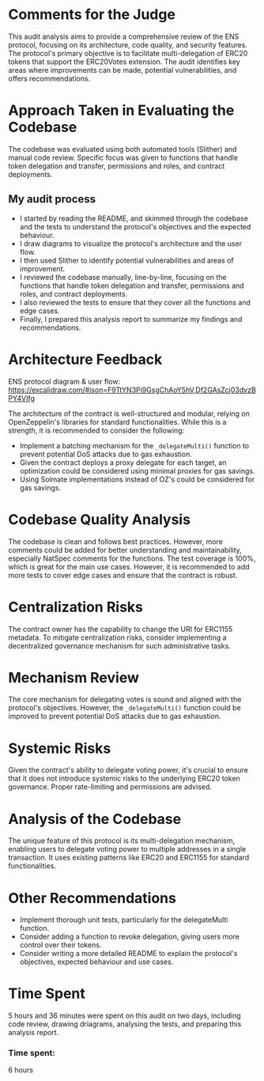 # Comments for the Judge
This audit analysis aims to provide a comprehensive review of the ENS protocol, focusing on its architecture, code quality, and security features. The protocol's primary objective is to facilitate multi-delegation of ERC20 tokens that support the ERC20Votes extension. The audit identifies key areas where improvements can be made, potential vulnerabilities, and offers recommendations.

# Approach Taken in Evaluating the Codebase
The codebase was evaluated using both automated tools (Slither) and manual code review. Specific focus was given to functions that handle token delegation and transfer, permissions and roles, and contract deployments.

## My audit process
- I started by reading the README, and skimmed through the codebase and the tests to understand the protocol's objectives and the expected behaviour.
- I draw diagrams to visualize the protocol's architecture and the user flow.
- I then used Slither to identify potential vulnerabilities and areas of improvement.
- I reviewed the codebase manually, line-by-line, focusing on the functions that handle token delegation and transfer, permissions and roles, and contract deployments.
- I also reviewed the tests to ensure that they cover all the functions and edge cases.
- Finally, I prepared this analysis report to summarize my findings and recommendations.

# Architecture Feedback

ENS protocol diagram & user flow: https://excalidraw.com/#json=F9TtYN3Pi9GsgChAoY5hV,Df2GAsZcj03dyzBPY4VIfg

The architecture of the contract is well-structured and modular, relying on OpenZeppelin's libraries for standard functionalities. While this is a strength, it is recommended to consider the following:

- Implement a batching mechanism for the `_delegateMulti()` function to prevent potential DoS attacks due to gas exhaustion.
- Given the contract deploys a proxy delegate for each target, an optimization could be considered using minimal proxies for gas savings.
- Using Solmate implementations instead of OZ's could be considered for gas savings.

# Codebase Quality Analysis
The codebase is clean and follows best practices. However, more comments could be added for better understanding and maintainability, especially NatSpec comments for the functions.
The test coverage is 100%, which is great for the main use cases. However, it is recommended to add more tests to cover edge cases and ensure that the contract is robust.

# Centralization Risks
The contract owner has the capability to change the URI for ERC1155 metadata. To mitigate centralization risks, consider implementing a decentralized governance mechanism for such administrative tasks.

# Mechanism Review
The core mechanism for delegating votes is sound and aligned with the protocol's objectives. However, the `_delegateMulti()` function could be improved to prevent potential DoS attacks due to gas exhaustion.

# Systemic Risks
Given the contract's ability to delegate voting power, it's crucial to ensure that it does not introduce systemic risks to the underlying ERC20 token governance. Proper rate-limiting and permissions are advised.

# Analysis of the Codebase
The unique feature of this protocol is its multi-delegation mechanism, enabling users to delegate voting power to multiple addresses in a single transaction. It uses existing patterns like ERC20 and ERC1155 for standard functionalities.

# Other Recommendations
- Implement thorough unit tests, particularly for the delegateMulti function.
- Consider adding a function to revoke delegation, giving users more control over their tokens.
- Consider writing a more detailed README to explain the protocol's objectives, expected behaviour and use cases.

# Time Spent
5 hours and 36 minutes were spent on this audit on two days, including code review, drawing driagrams, analysing the tests, and preparing this analysis report.

### Time spent:
6 hours